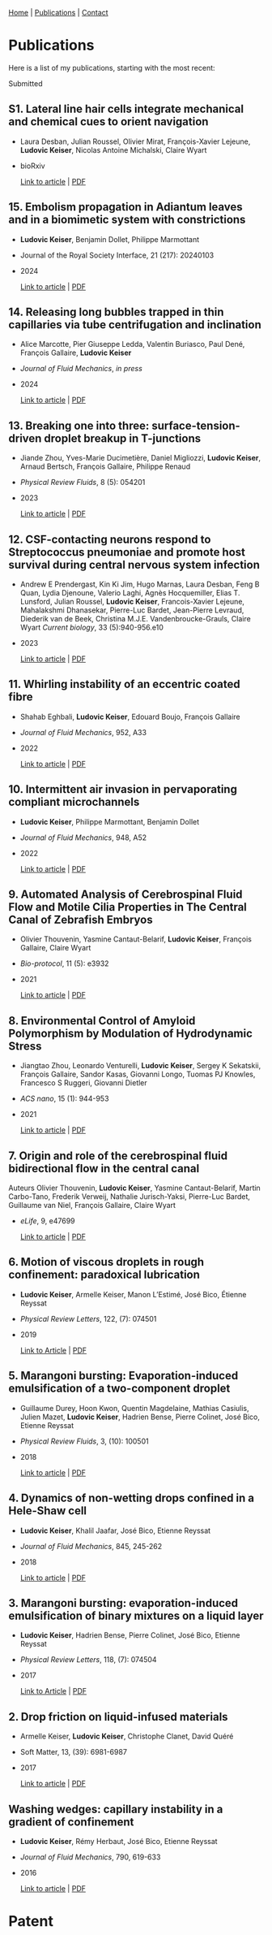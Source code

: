 [Home](index.md) | [Publications](publications.md) | [Contact](contact.md)

# Publications

Here is a list of my publications, starting with the most recent:

Submitted

## S1. Lateral line hair cells integrate mechanical and chemical cues to orient navigation
- Laura Desban, Julian Roussel, Olivier Mirat, François-Xavier Lejeune, **Ludovic Keiser**, Nicolas Antoine Michalski, Claire Wyart
- bioRxiv

  [Link to article](https://doi.org/10.1101/2022.08.31.505989) | [PDF](publications/Desban2022_bioArXiv.pdf)

## 15. Embolism propagation in Adiantum leaves and in a biomimetic system with constrictions
- **Ludovic Keiser**, Benjamin Dollet, Philippe Marmottant
- Journal of the Royal Society Interface, 21 (217): 20240103
- 2024

   [Link to article](https://doi.org/10.1098/rsif.2024.0103) | [PDF](publications/Keiser2024_JRSI.pdf)

## 14. Releasing long bubbles trapped in thin capillaries via tube centrifugation and inclination
- Alice Marcotte, Pier Giuseppe Ledda, Valentin Buriasco, Paul Dené, François Gallaire, **Ludovic Keiser**
- *Journal of Fluid Mechanics*, *in press*
- 2024

   [Link to article](https://doi.org/10.48550/arXiv.2404.17934) | [PDF](publications/Marcotte2024_JFMbis.pdf)

## 13. Breaking one into three: surface-tension-driven droplet breakup in T-junctions

- Jiande Zhou, Yves-Marie Ducimetière, Daniel Migliozzi, **Ludovic Keiser**, Arnaud Bertsch, François Gallaire, Philippe Renaud
- *Physical Review Fluids*, 8 (5): 054201 
- 2023

  [Link to article](https://doi.org/10.1103/PhysRevFluids.8.054201) | [PDF](publications/Zhou2023_PRF.pdf)

## 12. CSF-contacting neurons respond to Streptococcus pneumoniae and promote host survival during central nervous system infection

- Andrew E Prendergast, Kin Ki Jim, Hugo Marnas, Laura Desban, Feng B Quan, Lydia Djenoune, Valerio Laghi, Agnès Hocquemiller, Elias T. Lunsford, Julian Roussel, **Ludovic Keiser**, Francois-Xavier Lejeune, Mahalakshmi Dhanasekar, Pierre-Luc Bardet, Jean-Pierre Levraud, Diederik van de Beek, Christina M.J.E. Vandenbroucke-Grauls, Claire Wyart
  *Current biology*, 33 (5):940-956.e10
- 2023

  [Link to article](https://doi.org/10.1016/j.cub.2023.01.039) | [PDF](publications/Prendergast2023.pdf)

## 11. Whirling instability of an eccentric coated fibre

- Shahab Eghbali, **Ludovic Keiser**, Edouard Boujo, François Gallaire
- *Journal of Fluid Mechanics*, 952, A33
- 2022

  [Link to article](https://doi.org/10.1017/jfm.2022.876) | [PDF](publications/Eghbali2022_JFM.pdf)

## 10. Intermittent air invasion in pervaporating compliant microchannels

- **Ludovic Keiser**, Philippe Marmottant, Benjamin Dollet
- *Journal of Fluid Mechanics*, 948, A52
- 2022

  [Link to article](https://doi.org/10.1017/jfm.2022.733) | [PDF](publications/Keiser2022_JFM.pdf)

## 9. Automated Analysis of Cerebrospinal Fluid Flow and Motile Cilia Properties in The Central Canal of Zebrafish Embryos
- Olivier Thouvenin, Yasmine Cantaut-Belarif, **Ludovic Keiser**, François Gallaire, Claire Wyart
- *Bio-protocol*, 11 (5): e3932
- 2021

  [Link to article](https://doi.org/10.21769/BioProtoc.3932) | [PDF](publications/Thouvenin2021_Bioprotocol.pdf)

## 8. Environmental Control of Amyloid Polymorphism by Modulation of Hydrodynamic Stress
- Jiangtao Zhou, Leonardo Venturelli, **Ludovic Keiser**, Sergey K Sekatskii, François Gallaire, Sandor Kasas, Giovanni Longo, Tuomas PJ Knowles, Francesco S Ruggeri, Giovanni Dietler
- *ACS nano*, 15 (1): 944-953
- 2021

   [Link to article](https://doi.org/10.1021/acsnano.0c07570) | [PDF](publications/Zhou2021_ACSNano.pdf)

## 7. Origin and role of the cerebrospinal fluid bidirectional flow in the central canal
Auteurs
Olivier Thouvenin, **Ludovic Keiser**, Yasmine Cantaut-Belarif, Martin Carbo-Tano, Frederik Verweij, Nathalie Jurisch-Yaksi, Pierre-Luc Bardet, Guillaume van Niel, François Gallaire, Claire Wyart
- *eLife*, 9, e47699

  [Link to article](https://doi.org/10.7554/eLife.47699) | [PDF](publications/Thouvenin_Elife2020.pdf)

## 6. Motion of viscous droplets in rough confinement: paradoxical lubrication
- **Ludovic Keiser**, Armelle Keiser, Manon L’Estimé, José Bico, Étienne Reyssat
- *Physical Review Letters*, 122, (7): 074501
- 2019

  [Link to Article](https://doi.org/10.1103/PhysRevLett.122.074501) | [PDF](publications/Keiser2019_PRL.pdf)

## 5. Marangoni bursting: Evaporation-induced emulsification of a two-component droplet
- Guillaume Durey, Hoon Kwon, Quentin Magdelaine, Mathias Casiulis, Julien Mazet, **Ludovic Keiser**, Hadrien Bense, Pierre Colinet, José Bico, Etienne Reyssat
- *Physical Review Fluids*, 3, (10): 100501
- 2018

  [Link to article]([link_to_article_5](https://doi.org/10.1103/APS.DFD.2017.GFM.V0020)) | [PDF](publications/Durey2019_PRF.pdf)

## 4. Dynamics of non-wetting drops confined in a Hele-Shaw cell
- **Ludovic Keiser**, Khalil Jaafar, José Bico, Etienne Reyssat
- *Journal of Fluid Mechanics*, 845, 245-262
- 2018

  [Link to article](https://doi.org/10.1017/jfm.2018.240) | [PDF](publications/Keiser2018_JFM.pdf)

## 3. Marangoni bursting: evaporation-induced emulsification of binary mixtures on a liquid layer
- **Ludovic Keiser**, Hadrien Bense, Pierre Colinet, José Bico, Etienne Reyssat
- *Physical Review Letters*, 118, (7): 074504
- 2017

  [Link to Article](https://doi.org/10.1103/PhysRevLett.118.074504) | [PDF](publications/Keiser2017_PRL.pdf)

## 2. Drop friction on liquid-infused materials
- Armelle Keiser, **Ludovic Keiser**, Christophe Clanet, David Quéré
- Soft Matter, 13, (39): 6981-6987
- 2017

  [Link to article](https://doi.org/10.1039/C7SM01226H) | [PDF](publications/Keiser2017_Soft_Matter.pdf)

## Washing wedges: capillary instability in a gradient of confinement
- **Ludovic Keiser**, Rémy Herbaut, José Bico, Etienne Reyssat
- *Journal of Fluid Mechanics*, 790, 619-633
- 2016

  [Link to article](https://doi.org/10.1017/jfm.2016.1) | [PDF](publications/Keiser2016_JFM.pdf)


# Patent


